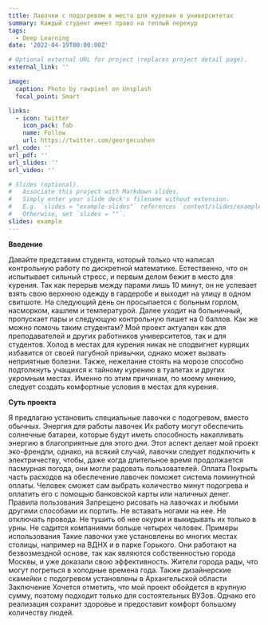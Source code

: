```yaml
---
title: Лавочки с подогревом в места для курения в университетах
summary: Каждый студент имеет право на теплый перекур
tags:
  - Deep Learning
date: '2022-04-19T00:00:00Z'

# Optional external URL for project (replaces project detail page).
external_link: ''

image:
  caption: Photo by rawpixel on Unsplash
  focal_point: Smart

links:
  - icon: twitter
    icon_pack: fab
    name: Follow
    url: https://twitter.com/georgecushen
url_code: ''
url_pdf: ''
url_slides: ''
url_video: ''

# Slides (optional).
#   Associate this project with Markdown slides.
#   Simply enter your slide deck's filename without extension.
#   E.g. `slides = "example-slides"` references `content/slides/example-slides.md`.
#   Otherwise, set `slides = ""`.
slides: example
---
```


**Введение**

Давайте представим студента, который только что написал контрольную 
работу по дискретной математике. Естественно, что он испытывает сильный 
стресс, и первым делом бежит в место для курения. Так как перерыв между 
парами лишь 10 минут, он не успевает взять свою верхнюю одежду в 
гардеробе и выходит на улицу в одном свитшоте. На следующий день он 
просыпается с больным горлом, насморком, кашлем и температурой. Далее 
уходит на больничный, пропускает пары и следующую контрольную пишет 
на 0 баллов. Как же можно помочь таким студентам?
Мой проект актуален как для преподавателей и других работников 
университетов, так и для студентов. Холод в местах для курения никак не 
сподвигнет курящих избавится от своей пагубной привычки, однако может 
вызвать неприятные болезни. Также, нежелание стоять на морозе способно 
подтолкнуть учащихся к тайному курению в туалетах и других укромным 
местах. Именно по этим причинам, по моему мнению, следует создать 
комфортные условия в местах для курения.

**Суть проекта**

Я предлагаю установить специальные лавочки с подогревом, вместо 
обычных. 
Энергия для работы лавочек
Их работу могут обеспечить солнечные батареи, которые будут иметь 
способность накапливать энергию в благоприятные для этого дни. Этот 
аспект делает мой проект эко-френдли, однако, на всякий случай, лавочки 
следует подключить к электричеству, чтобы, даже когда длительное время 
продолжается пасмурная погода, они могли радовать пользователей. 
Оплата
Покрыть часть расходов на обеспечение лавочек поможет система 
поминутной оплаты. Человек сможет сам выбрать количество минут 
подогрева и оплатить его с помощью банковской карты или наличных денег.
Правила пользования
Запрещено рисовать на лавочках и любыми другими способами их 
портить.
Не вставать ногами на нее.
Не отключать провода.
Не тушить об нее окурки и выкидывать их только в урны.
Не садится компаниями больше четырех человек.
Примеры использования
Такие лавочки уже установлены во многих местах столицы, например на 
ВДНХ и в парке Горького. Они работают на безвозмездной основе, так как 
являются собственностью города Москвы, и уже доказали свою 
эффективность. Жители города рады, что могут погреться в холодные 
времена года. Также дизайнерские скамейки с подогревом установлены в 
Архангельской области
Заключение
Хочется отметить, что мой проект обойдется в крупную сумму, поэтому 
подходит только для состоятельных ВУЗов. Однако его реализация сохранит 
здоровье и предоставит комфорт большому количеству людей.
